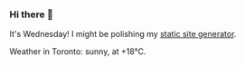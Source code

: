 ### Hi there :wave:

It's Wednesday! I might be polishing my [static site generator](https://github.com/bewuethr/pandoc-bash-blog).

Weather in Toronto: sunny, at +18°C.
